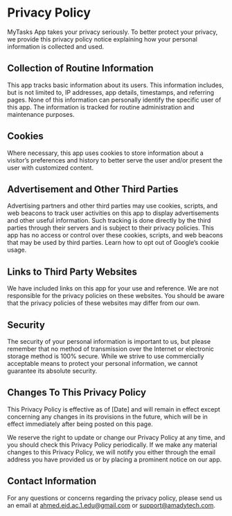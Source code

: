 # Privacy Policy
MyTasks App takes your privacy seriously. To better protect your privacy, we provide this privacy policy notice explaining how your personal information is collected and used.

## Collection of Routine Information
This app tracks basic information about its users. This information includes, but is not limited to, IP addresses, app details, timestamps, and referring pages. None of this information can personally identify the specific user of this app. The information is tracked for routine administration and maintenance purposes.

## Cookies
Where necessary, this app uses cookies to store information about a visitor’s preferences and history to better serve the user and/or present the user with customized content.

## Advertisement and Other Third Parties
Advertising partners and other third parties may use cookies, scripts, and web beacons to track user activities on this app to display advertisements and other useful information. Such tracking is done directly by the third parties through their servers and is subject to their privacy policies. This app has no access or control over these cookies, scripts, and web beacons that may be used by third parties. Learn how to opt out of Google’s cookie usage.

## Links to Third Party Websites
We have included links on this app for your use and reference. We are not responsible for the privacy policies on these websites. You should be aware that the privacy policies of these websites may differ from our own.

## Security
The security of your personal information is important to us, but please remember that no method of transmission over the Internet or electronic storage method is 100% secure. While we strive to use commercially acceptable means to protect your personal information, we cannot guarantee its absolute security.

## Changes To This Privacy Policy
This Privacy Policy is effective as of [Date] and will remain in effect except concerning any changes in its provisions in the future, which will be in effect immediately after being posted on this page.

We reserve the right to update or change our Privacy Policy at any time, and you should check this Privacy Policy periodically. If we make any material changes to this Privacy Policy, we will notify you either through the email address you have provided us or by placing a prominent notice on our app.

## Contact Information
For any questions or concerns regarding the privacy policy, please send us an email at ahmed.eid.ac.1.edu@gmail.com or support@amadytech.com.